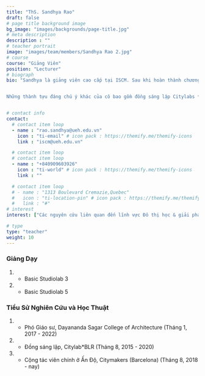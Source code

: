 ```yaml
---
title: "ThS. Sandhya Rao"
draft: false
# page title background image
bg_image: "images/backgrounds/page-title.jpg"
# meta description
description : ""
# teacher portrait
image: "images/team/members/Sandhya Rao 2.jpg"
# course
course: "Giảng Viên"
position: "Lecturer"
# biograph
bio: "Sandhya là giảng viên cao cấp tại ISCM. Sau khi hoàn thành chương trình Thạc sĩ thiết kế đô thị vào năm 2010, cô bắt đầu sự nghiệp của mình với vai trò Kiến trúc sư Cấp cao trong Đội Quy hoạch Tổng thể tại RSP India Pvt. Ltd. Cô đã có nhiều đóng góp quý báu cho công ty trong việc phát triển các kế hoạch tổng thể cho các dự án quy hoạch với quy mô lớn. Ngoài ra, với tư cách là Associate Professor (có nhiệm kỳ) tại Khoa Kiến trúc của Đại học Dayananda Sagar, cô đã tham gia thiết kế các phương pháp giảng dạy và khóa học của studio thiết kế đô thị cũng như luận văn kiến trúc. Là một nhà học giả, cô đã thành lập Urban Studio Collective, đây là một Vertical Studio tập trung vào ghi chép và phân tích chi tiết các thị trấn cổ ở Karnataka.


Những thành tựu đáng chú ý khác của cô bao gồm đồng sáng lập Citylabs * BLR - một công ty khởi nghiệp trong lĩnh vực công nghệ Data Mapping; và đóng vai trò là cộng tác viên chính cho trung tâm CITYMAKERS ở Barcelona để tạo ra một nền tảng kết nối các ý tưởng và thực tiễn về đô thị hóa của khu vực châu Âu và Đông Nam Á. Cô là tác giả của nhiều tạp chí và tài liệu tham khảo được xuất bản với nội dung liên quan đến kỹ thuật cognitive mapping, đọc và tổng hợp dữ liệu đa lớp cho các thành phố Ấn Độ."


# contact info
contact:
  # contact item loop
  - name : "rao.sandhya@ueh.edu.vn"
    icon : "ti-email" # icon pack : https://themify.me/themify-icons
    link : "iscm@ueh.edu.vn"

  # contact item loop
  # contact item loop
  - name : "+840909603926"
    icon : "ti-world" # icon pack : https://themify.me/themify-icons
    link : ""

  # contact item loop
  # - name : "1313 Boulevard Cremazie,Quebec"
  #   icon : "ti-location-pin" # icon pack : https://themify.me/themify-icons
  #   link : "#"
# interest
interest: ["Các nguyên cứu liên quan đến lĩnh vực Đô thị học & giải pháp cho chiến lược đô thị hóa"]

# type
type: "teacher"
weight: 10
---
```


<!-- ### Lĩnh vực nguyên cứu
1. * Cognitive Mapping liên quan đến lĩnh vực Đô thị học và giải pháp cho chiến lược đô thị hóa. -->

### Giảng Dạy

1. - Basic Studiolab 3
1. - Basic Studiolab 5

### Tiểu Sử Nghiên Cứu và Học Thuật

1. - Phó Giáo sư, Dayananda Sagar College of Architecture (Tháng 1, 2017 - 2022)
1. - Đồng sáng lập, Citylab\*BLR (Tháng 8, 2015 - 2020)
1. - Cộng tác viên chính ở Ấn Độ, Citymakers (Barcelona) (Tháng 8, 2018 - nay)
